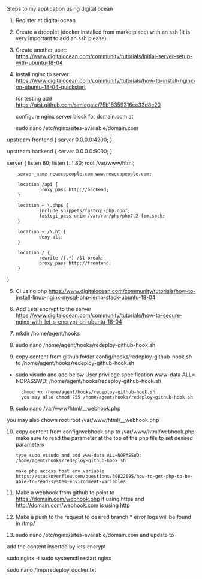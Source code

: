 Steps to my application using digital ocean

1. Register at digital ocean

2. Create a dropplet (docker installed from marketplace)  with an ssh (It is very important to add an ssh please)

3. Create another user: 
    https://www.digitalocean.com/community/tutorials/initial-server-setup-with-ubuntu-18-04

4. Install nginx to server
   https://www.digitalocean.com/community/tutorials/how-to-install-nginx-on-ubuntu-18-04-quickstart

   for testing add
   https://gist.github.com/simlegate/75b18359316cc33d8e20

   configure nginx server block for domain.com at

   sudo nano /etc/nginx/sites-available/domain.com

upstream frontend {
    server 0.0.0.0:4200;
}

upstream backend {
    server 0.0.0.0:5000;
}

server {
        listen 80;
        listen [::]:80;
        root /var/www/html;

        server_name newecopeople.com www.newecopeople.com;

        location /api {
                proxy_pass http://backend;
        }

        location ~ \.php$ {
                include snippets/fastcgi-php.conf;
                fastcgi_pass unix:/var/run/php/php7.2-fpm.sock;
        }

        location ~ /\.ht {
                deny all;
        }

        location / {
                rewrite /(.*) /$1 break;
                proxy_pass http://frontend;
        }
}

5. CI using php
https://www.digitalocean.com/community/tutorials/how-to-install-linux-nginx-mysql-php-lemp-stack-ubuntu-18-04


5. Add Lets encrypt to the server
   https://www.digitalocean.com/community/tutorials/how-to-secure-nginx-with-let-s-encrypt-on-ubuntu-18-04


6. mkdir /home/agent/hooks

7. sudo nano /home/agent/hooks/redeploy-github-hook.sh

8. copy content from github folder config/hooks/redeploy-github-hook.sh to /home/agent/hooks/redeploy-github-hook.sh

* sudo visudo and add below User privilege specification
        www-data ALL= NOPASSWD:  /home/agent/hooks/redeploy-github-hook.sh

        chmod +x /home/agent/hooks/redeploy-github-hook.sh
        you may also chmod 755 /home/agent/hooks/redeploy-github-hook.sh
        

9. sudo nano /var/www/html/__webhook.php

you may also chown root:root /var/www/html/__webhook.php

10. copy content from config/webhook.php to /var/www/html/webhook.php
        make sure to read the parameter at the top of the php file to set desired parameters

        type sudo visudo and add www-data ALL=NOPASSWD: /home/agent/hooks/redeploy-github-hook.sh

        make php access host env variable https://stackoverflow.com/questions/30822695/how-to-get-php-to-be-able-to-read-system-environment-variables

11. Make a webhook from github to point to https://domain.com/webhook.php if using https and http://domain.com/webhook.com is using http

12. Make a push to the request to desired branch
        * error logs will be found in /tmp/

13. sudo nano /etc/nginx/sites-available/domain.com and update to 

add the content inserted by lets encrypt

sudo nginx -t
sudo systemctl restart nginx

sudo nano /tmp/redeploy_docker.txt
